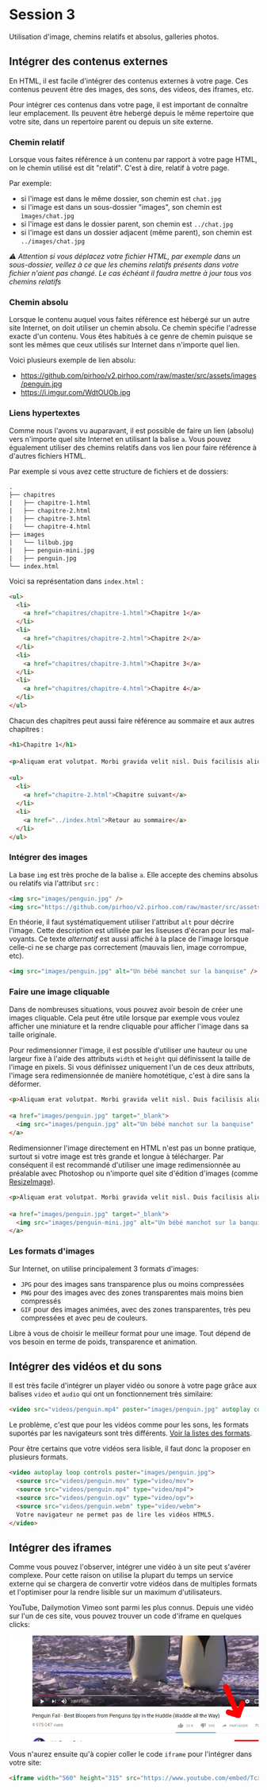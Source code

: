 # Session 3

Utilisation d'image, chemins relatifs et absolus, galleries photos.

## Intégrer des contenus externes

En HTML, il est facile d'intégrer des contenus externes à votre page.
Ces contenus peuvent être des images, des sons, des videos, des iframes, etc.

Pour intégrer ces contenus dans votre page, il est important de connaître leur emplacement.
Ils peuvent être hebergé depuis le même repertoire que votre site, dans un repertoire
 parent ou depuis un site externe.

### Chemin relatif

Lorsque vous faites référence à un contenu par rapport à votre page HTML,
on le chemin utilisé est dit "relatif". C'est à dire, relatif à votre page.

Par exemple:

* si l'image est dans le même dossier, son chemin est `chat.jpg`
* si l'image est dans un sous-dossier "images", son chemin est `ìmages/chat.jpg`
* si l'image est dans le dossier parent, son chemin est `../chat.jpg`
* si l'image est dans un dossier adjacent (même parent), son chemin est `../images/chat.jpg`

*:warning: Attention si vous déplacez votre fichier HTML, par exemple dans un sous-dossier,
veillez à ce que les chemins relatifs présents dans votre fichier n'aient pas changé.
Le cas échéant il faudra mettre à jour tous vos chemins relatifs*

### Chemin absolu

Lorsque le contenu auquel vous faites référence est hébergé sur un autre site Internet,
on doit utiliser un chemin absolu. Ce chemin spécifie l'adresse exacte d'un contenu.
Vous êtes habitués à ce genre de chemin puisque se sont les mêmes que ceux utilisés
sur Internet dans n'importe quel lien.

Voici plusieurs exemple de lien absolu:

* https://github.com/pirhoo/v2.pirhoo.com/raw/master/src/assets/images/penguin.jpg
* https://i.imgur.com/WdtOUOb.jpg

### Liens hypertextes

Comme nous l'avons vu auparavant, il est possible de faire un lien (absolu) vers
n'importe quel site Internet en utilisant la balise `a`. Vous pouvez égualement
utiliser des chemins relatifs dans vos lien pour faire référence à d'autres
fichiers HTML.

Par exemple si vous avez cette structure de fichiers et de dossiers:

```
.
├── chapitres
|   ├── chapitre-1.html
|   ├── chapitre-2.html
|   ├── chapitre-3.html
|   └── chapitre-4.html
├── images
|   └── lilbub.jpg
|   ├── penguin-mini.jpg
|   ├── penguin.jpg
└── index.html
```

Voici sa représentation dans `index.html` :

```html
<ul>
  <li>
    <a href="chapitres/chapitre-1.html">Chapitre 1</a>
  </li>
  <li>
    <a href="chapitres/chapitre-2.html">Chapitre 2</a>
  </li>
  <li>
    <a href="chapitres/chapitre-3.html">Chapitre 3</a>
  </li>
  <li>
    <a href="chapitres/chapitre-4.html">Chapitre 4</a>
  </li>
</ul>
```

Chacun des chapitres peut aussi faire référence au sommaire et aux autres chapitres :

```html
<h1>Chapitre 1</h1>

<p>Aliquam erat volutpat. Morbi gravida velit nisl. Duis facilisis aliquam nisi, ut auctor metus. Curabitur ex diam, mollis at odio sit amet, posuere hendrerit massa. Cras mi nisl, gravida quis orci sed, consequat sagittis est. Mauris ante magna, sagittis sit amet maximus nec, accumsan non urna. Aenean eget ipsum pretium, pretium tortor non, aliquet elit. Phasellus tempor quam ante, id scelerisque felis commodo et. Nulla vehicula sodales sapien vel scelerisque. Duis vestibulum a lacus in euismod. Etiam tincidunt elementum mattis. Nulla iaculis pellentesque consectetur.</p>

<ul>
  <li>
    <a href="chapitre-2.html">Chapitre suivant</a>
  </li>
  <li>
    <a href="../index.html">Retour au sommaire</a>
  </li>
</ul>
```

### Intégrer des images

La base `img` est très proche de la balise `a`. Elle accepte des chemins absolus
ou relatifs via l'attribut `src` :

```html
<img src="images/penguin.jpg" />
<img src="https://github.com/pirhoo/v2.pirhoo.com/raw/master/src/assets/images/penguin.jpg" />
```

En théorie, il faut systématiquement utiliser l'attribut `alt` pour décrire l'image.
Cette description est utilisée par les liseuses d'écran pour les mal-voyants. Ce
texte *alternatif* est aussi affiché à la place de l'image lorsque celle-ci ne
se charge pas correctement (mauvais lien, image corrompue, etc).

```html
<img src="images/penguin.jpg" alt="Un bébé manchot sur la banquise" />
```

### Faire une image cliquable

Dans de nombreuses situations, vous pouvez avoir besoin de créer une images cliquable.
Cela peut être utile lorsque par exemple vous voulez afficher une miniature et la
rendre cliquable pour afficher l'image dans sa taille originale.

Pour redimensionner l'image, il est possible d'utiliser une hauteur ou une largeur fixe
à l'aide des attributs `width` et `height` qui définissent la taille de l'image en pixels.
Si vous définissez uniquement l'un de ces deux attributs, l'image sera redimensionnée de manière
homotétique, c'est à dire sans la déformer.

```html
<p>Aliquam erat volutpat. Morbi gravida velit nisl. Duis facilisis aliquam nisi, ut auctor metus. Curabitur ex diam, mollis at odio sit amet, posuere hendrerit massa. Cras mi nisl, gravida quis orci sed, consequat sagittis est.</p>

<a href="images/penguin.jpg" target="_blank">
  <img src="images/penguin.jpg" alt="Un bébé manchot sur la banquise"  width="100" />
</a>
```

Redimensionner l'image directement en HTML n'est pas un bonne pratique, surtout
si votre image est très grande et longue à télécharger. Par conséquent il est recommandé
d'utiliser une image redimensionnée au préalable avec Photoshop ou n'importe quel
site d'édition d'images (comme [ResizeImage](http://resizeimage.net)).


```html
<p>Aliquam erat volutpat. Morbi gravida velit nisl. Duis facilisis aliquam nisi, ut auctor metus. Curabitur ex diam, mollis at odio sit amet, posuere hendrerit massa. Cras mi nisl, gravida quis orci sed, consequat sagittis est.</p>

<a href="images/penguin.jpg" target="_blank">
  <img src="images/penguin-mini.jpg" alt="Un bébé manchot sur la banquise"  width="100" />
</a>
```

### Les formats d'images

Sur Internet, on utilise principalement 3 formats d'images:

* `JPG` pour des images sans transparence plus ou moins compressées
* `PNG` pour des images avec des zones transparentes mais moins bien compressés
* `GIF` pour des images animées, avec des zones transparentes, très peu compressées et avec peu de couleurs.

Libre à vous de choisir le meilleur format pour une image. Tout dépend de vos besoin en terme de poids, transparence et animation.

## Intégrer des vidéos et du sons

Il est très facile d'intégrer un player vidéo ou sonore à votre page grâce aux
balises `video` et `audio` qui ont un fonctionnement très similaire:

```html
<video src="videos/penguin.mp4" poster="images/penguin.jpg" autoplay controls loop />
```

Le problème, c'est que pour les vidéos comme pour les sons, les formats suportés
par les navigateurs sont très différents. [Voir la listes des formats](https://developer.mozilla.org/fr/docs/Web/HTML/Formats_pour_audio_video).

Pour être certains que votre vidéos sera lisible, il faut donc la proposer en
plusieurs formats.

```html
<video autoplay loop controls poster="images/penguin.jpg">
  <source src="videos/penguin.mov" type="video/mov">
  <source src="videos/penguin.mp4" type="video/mp4">
  <source src="videos/penguin.ogv" type="video/ogv">
  <source src="videos/penguin.webm" type="video/webm">
  Votre navigateur ne permet pas de lire les vidéos HTML5.
</video>
```

## Intégrer des iframes

Comme vous pouvez l'observer, intégrer une vidéo à un site peut s'avérer complexe.
Pour cette raison on utilise la plupart du temps un service externe qui se chargera
de convertir votre vidéos dans de multiples formats et l'optimiser pour la rendre
lisible sur un maximum d'utilisateurs.

YouTube, Dailymotion Vimeo sont parmi les plus connus. Depuis une vidéo sur l'un
de ces site, vous pouvez trouver un code d'iframe en quelques clicks:

![Youtube video sharing](./images/youtube.png)

Vous n'aurez ensuite qu'à copier coller le code `iframe` pour l'intégrer dans votre site:

```html
<iframe width="560" height="315" src="https://www.youtube.com/embed/Tcx6YyXvvRI" frameborder="0" allowfullscreen></iframe>
```
